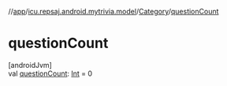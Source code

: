 //[app](../../../index.md)/[icu.repsaj.android.mytrivia.model](../index.md)/[Category](index.md)/[questionCount](question-count.md)

# questionCount

[androidJvm]\
val [questionCount](question-count.md): [Int](https://kotlinlang.org/api/latest/jvm/stdlib/kotlin/-int/index.html) =
0
